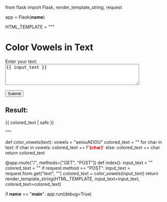 from flask import Flask, render_template_string, request

app = Flask(__name__)

HTML_TEMPLATE = """
<!DOCTYPE html>
<html lang="en">
<head>
    <meta charset="UTF-8">
    <meta name="viewport" content="width=device-width, initial-scale=1.0">
    <title>Color Vowels</title>
    <style>
        .vowel {
            color: red;
            font-weight: bold;
        }
    </style>
</head>
<body>
    <h1>Color Vowels in Text</h1>
    <form method="post">
        <label for="text">Enter your text:</label><br>
        <textarea id="text" name="text" rows="4" cols="50">{{ input_text }}</textarea><br><br>
        <button type="submit">Submit</button>
    </form>
    <h2>Result:</h2>
    <p>{{ colored_text | safe }}</p>
</body>
</html>
"""

def color_vowels(text):
    vowels = "aeiouAEIOU"
    colored_text = ""
    for char in text:
        if char in vowels:
            colored_text += f'<span class="vowel">{char}</span>'
        else:
            colored_text += char
    return colored_text

@app.route("/", methods=["GET", "POST"])
def index():
    input_text = ""
    colored_text = ""
    if request.method == "POST":
        input_text = request.form.get("text", "")
        colored_text = color_vowels(input_text)
    return render_template_string(HTML_TEMPLATE, input_text=input_text, colored_text=colored_text)

if __name__ == "__main__":
    app.run(debug=True)

